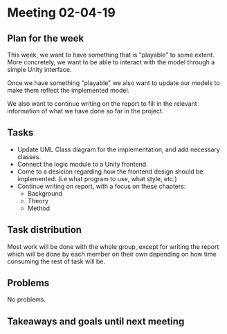 # Meeting 02-04-19

## Plan for the week

This week, we want to have something that is "playable" to some extent. More concretely, we want to be able to interact with the model through a simple Unity interface.

Once we have something "playable" we also want to update our models to make them reflect the implemented model.



We also want to continue writing on the report to fill in the relevant information of what we have done so far in the project.

## Tasks

- Update UML Class diagram for the implementation, and add necessary classes.
- Connect the logic module to a Unity frontend.
- Come to a desicion regarding how the frontend design should be implemented. (i.e what program to use, what style, etc.)
- Continue writing on report, with a focus on these chapters:
  - Background
  - Theory
  - Method


## Task distribution

Most work will be done with the whole group, except for writing the report which will be done by each member on their own depending on how time consuming the rest of task will be. 

## Problems

No problems.

## Takeaways and goals until next meeting
